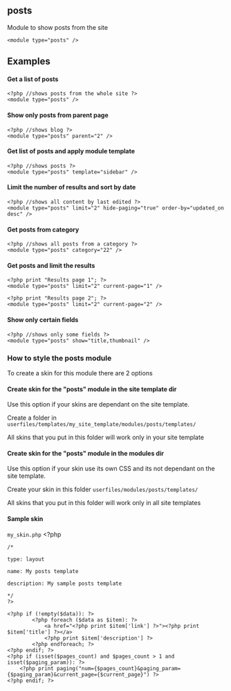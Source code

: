 ## posts

Module to show posts from the site

    <module type="posts" /> 
<!--?php print page_content('params/modules/content'); ?--> 

## Examples

#### Get a list of posts

    <?php //shows posts from the whole site ?>
    <module type="posts" />

#### Show only posts from parent page

    <?php //shows blog ?>
    <module type="posts" parent="2" />

#### Get list of posts and apply module template

    <?php //shows posts ?>
    <module type="posts" template="sidebar" />

#### Limit the number of results and sort by date

    <?php //shows all content by last edited ?>
    <module type="posts" limit="2" hide-paging="true" order-by="updated_on desc" />

#### Get posts from category

    <?php //shows all posts from a category ?>
    <module type="posts" category="22" />

#### Get posts and limit the results

    <?php print "Results page 1"; ?>
    <module type="posts" limit="2" current-page="1" />

    <?php print "Results page 2"; ?>
    <module type="posts" limit="2" current-page="2" />

#### Show only certain fields

    <?php //shows only some fields ?>
    <module type="posts" show="title,thumbnail" />

### How to style the posts module

To create a skin for this module there are 2 options

#### Create skin for the "posts" module in the site template dir

Use this option if your skins are dependant on the site template.

Create a folder in `userfiles/templates/my_site_template/modules/posts/templates/`

All skins that you put in this folder will work only in your site template

#### Create skin for the "posts" module in the modules dir

Use this option if your skin use its own CSS and its not dependant on the site template.

Create your skin in this folder `userfiles/modules/posts/templates/`

All skins that you put in this folder will work only in all site templates

#### Sample skin

`my_skin.php`
    <?php

    /*

    type: layout

    name: My posts template

    description: My sample posts template

    */
    ?>

    <?php if (!empty($data)): ?>
            <?php foreach ($data as $item): ?>
            	<a href="<?php print $item['link'] ?>"><?php print $item['title'] ?></a>
            	<?php print $item['description'] ?>
    		<?php endforeach; ?>
    <?php endif; ?>
    <?php if (isset($pages_count) and $pages_count > 1 and isset($paging_param)): ?>
        <?php print paging("num={$pages_count}&paging_param={$paging_param}&current_page={$current_page}") ?>
    <?php endif; ?>
